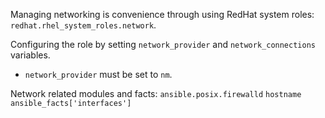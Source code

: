 Managing networking is convenience through using RedHat system roles: `redhat.rhel_system_roles.network`.

Configuring the role by setting `network_provider` and `network_connections` variables.
- `network_provider` must be set to `nm`.

Network related modules and facts:
`ansible.posix.firewalld`
`hostname`
`ansible_facts['interfaces']`


